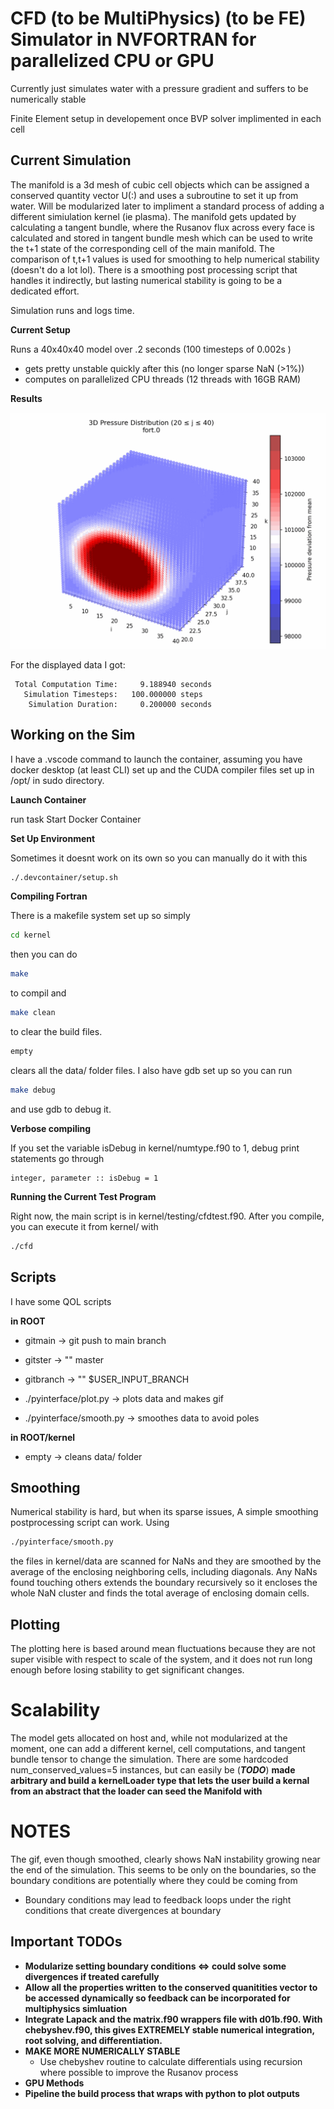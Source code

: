 # CFD (to be MultiPhysics) (to be FE) Simulator in NVFORTRAN for parallelized CPU or GPU
Currently just simulates water with a pressure gradient and suffers to be numerically stable

Finite Element setup in developement once BVP solver implimented in each cell

## Current Simulation
The manifold is a 3d mesh of cubic cell objects which can be assigned a conserved quantity vector U(:) and uses a subroutine to set it up from water. Will be modularized later to impliment a standard process of adding a different simiulation kernel (ie plasma). The manifold gets updated by calculating a tangent bundle, where the Rusanov flux across every face is calculated and stored in tangent bundle mesh which can be used to write the t+1 state of the corresponding cell of the main manifold. The comparison of t,t+1 values is used for smoothing to help numerical stability (doesn't do a lot lol). There is a smoothing post processing script that handles it indirectly, but lasting numerical stability is going to be a dedicated effort. 

Simulation runs and logs time.

**Current Setup**

Runs a 40x40x40 model over .2 seconds (100 timesteps of 0.002s ) 
* gets pretty unstable quickly after this (no longer sparse NaN (>1%))
* computes on parallelized CPU threads (12 threads with 16GB RAM)

**Results**

![Demo](plots/pressure_evolution.gif)

For the displayed data I got:
```
 Total Computation Time:     9.188940 seconds
   Simulation Timesteps:   100.000000 steps
    Simulation Duration:     0.200000 seconds
```

## Working on the Sim

I have a .vscode command to launch the container, assuming you have docker desktop (at least CLI) set up and the CUDA compiler files set up in /opt/ in sudo directory. 

**Launch Container**

run task Start Docker Container

**Set Up Environment**

Sometimes it doesnt work on its own so you can manually do it with this
```bash
./.devcontainer/setup.sh
```

**Compiling Fortran**

There is a makefile system set up so simply 
```bash
cd kernel
```
then you can do 
```bash
make
```
to compil and 
```bash
make clean
```
to clear the build files. 
```bash
empty
```
clears all the data/ folder files. I also have gdb set up so you can run 
```bash
make debug
```
and use gdb to debug it. 

**Verbose compiling**

If you set the variable isDebug in kernel/numtype.f90 to 1, debug print statements go through
```
integer, parameter :: isDebug = 1
```

**Running the Current Test Program**

Right now, the main script is in kernel/testing/cfdtest.f90. After you compile, you can execute it from kernel/ with 
```bash
./cfd
```


## Scripts 
I have some QOL scripts

__in ROOT__

* gitmain   -> git push to main branch
* gitster   -> "" master
* gitbranch -> "" $USER_INPUT_BRANCH

* ./pyinterface/plot.py   -> plots data and makes gif
* ./pyinterface/smooth.py -> smoothes data to avoid poles


__in ROOT/kernel__

* empty -> cleans data/ folder

## Smoothing
Numerical stability is hard, but when its sparse issues, A simple smoothing postprocessing script can work. Using
```bash
./pyinterface/smooth.py
```
the files in kernel/data are scanned for NaNs and they are smoothed by the average of the enclosing neighboring cells, including diagonals. Any NaNs found touching others extends the boundary recursively so it encloses the whole NaN cluster and finds the total average of enclosing domain cells.

## Plotting
The plotting here is based around mean fluctuations because they are not super visible with respect to scale of the system, and it does not run long enough before losing stability to get significant changes. 


# Scalability
The model gets allocated on host and, while not modularized at the moment, one can add a different kernel, cell computations, and tangent bundle tensor to change the simulation. There are some hardcoded num_conserved_values=5 instances, but can easily be (***TODO***) **made arbitrary and build a kernelLoader type that lets the user build a kernal from an abstract that the loader can seed the Manifold with**

# NOTES
The gif, even though smoothed, clearly shows NaN instability growing near the end of the simulation. This seems to be only on the boundaries, so the boundary conditions are potentially where they could be coming from
* Boundary conditions may lead to feedback loops under the right conditions that create divergences at boundary

## Important TODOs

* **Modularize setting boundary conditions <=> could solve some divergences if treated carefully**
* **Allow all the properties written to the conserved quanitities vector to be accessed dynamically so feedback can be incorporated for multiphysics simluation**
* **Integrate Lapack and the matrix.f90 wrappers file with d01b.f90. With chebyshev.f90, this gives EXTREMELY stable numerical integration, root solving, and differentiation.**
* **MAKE MORE NUMERICALLY STABLE**
    * Use chebyshev routine to calculate differentials using recursion where possible to improve the Rusanov process
* **GPU Methods**
* **Pipeline the build process that wraps with python to plot outputs**


